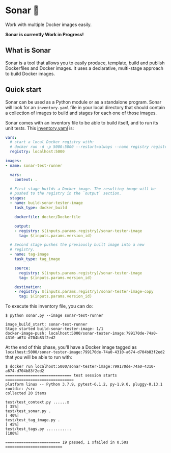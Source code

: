 # Sonar 🐳

Work with multiple Docker images easily.

**Sonar is currently Work in Progress!**

## What is Sonar

Sonar is a tool that allows you to easily produce, template, build and publish
Dockerfiles and Docker images. It uses a declarative, multi-stage approach to
build Docker images.

## Quick start

Sonar can be used as a Python module or as a standalone program. Sonar will look
for an `inventory.yaml` file in your local directory that should contain a
collection of images to build and stages for each one of those images.

Sonar comes with an inventory file to be able to build itself, and to run its
unit tests. This [inventory.yaml](inventory.yaml) is:

``` yaml
vars:
  # start a local Docker registry with:
  # docker run -d -p 5000:5000 --restart=always --name registry registry:2
  registry: localhost:5000

images:
- name: sonar-test-runner

  vars:
    context: .

  # First stage builds a Docker image. The resulting image will be
  # pushed to the registry in the `output` section.
  stages:
  - name: build-sonar-tester-image
    task_type: docker_build

    dockerfile: docker/Dockerfile

    output:
    - registry: $(inputs.params.registry)/sonar-tester-image
      tag: $(inputs.params.version_id)

  # Second stage pushes the previously built image into a new
  # registry.
  - name: tag-image
    task_type: tag_image

    source:
      registry: $(inputs.params.registry)/sonar-tester-image
      tag: $(inputs.params.version_id)

    destination:
    - registry: $(inputs.params.registry)/sonar-tester-image-copy
      tag: $(inputs.params.version_id)

```

To execute this inventory file, you can do:

```
$ python sonar.py --image sonar-test-runner

image_build_start: sonar-test-runner
Stage started build-sonar-tester-image: 1/1
docker-image-push: localhost:5000/sonar-tester-image:799170de-74a0-4310-a674-d704b83f2ed2
```

At the end of this phase, you'll have a Docker image tagged as `localhost:5000/sonar-tester-image:799170de-74a0-4310-a674-d704b83f2ed2`
that you will be able to run with:

```
$ docker run localhost:5000/sonar-tester-image:799170de-74a0-4310-a674-d704b83f2ed2
============================= test session starts ==============================
platform linux -- Python 3.7.9, pytest-6.1.2, py-1.9.0, pluggy-0.13.1
rootdir: /src
collected 20 items

test/test_context.py ......x                                             [ 35%]
test/test_sonar.py .                                                     [ 40%]
test/test_tag_image.py .                                                 [ 45%]
test/test_tags.py ...........                                            [100%]

======================== 19 passed, 1 xfailed in 0.50s =========================
```


